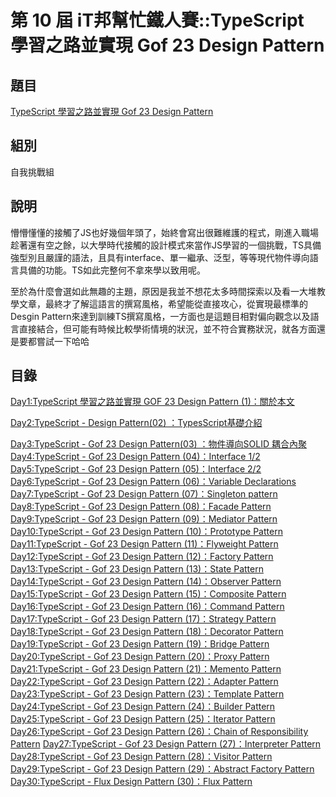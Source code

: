 第 10 屆 iT邦幫忙鐵人賽::TypeScript 學習之路並實現 Gof 23 Design Pattern
===
## 題目
[TypeScript 學習之路並實現 Gof 23 Design Pattern](https://ithelp.ithome.com.tw/users/20109783/ironman/1659)

## 組別
自我挑戰組

## 說明
懵懵懂懂的接觸了JS也好幾個年頭了，始終會寫出很難維護的程式，剛進入職場趁著還有空之餘，以大學時代接觸的設計模式來當作JS學習的一個挑戰，TS具備強型別且嚴謹的語法，且具有interface、單一繼承、泛型，等等現代物件導向語言具備的功能。TS如此完整何不拿來學以致用呢。

至於為什麼會選如此無趣的主題，原因是我並不想花太多時間探索以及看一大堆教學文章，最終才了解這語言的撰寫風格，希望能從直接攻心，從實現最標準的Desgin Pattern來達到訓練TS撰寫風格，一方面也是這題目相對偏向觀念以及語言直接結合，但可能有時候比較學術情境的狀況，並不符合實務狀況，就各方面還是要都嘗試一下哈哈

## 目錄
[Day1:TypeScript 學習之路並實現 GOF 23 Design Pattern (1)：關於本文](./Day01/)

[Day2:TypeScript - Design Pattern(02) ：TypesScript基礎介紹](./Day02/)

[Day3:TypeScript - Gof 23 Design Pattern(03) ：物件導向SOLID 耦合內聚](./Day03/)
[Day4:TypeScript - Gof 23 Design Pattern (04)：Interface 1/2](./Day04/)
[Day5:TypeScript - Gof 23 Design Pattern (05)：Interface 2/2](./Day05/)
[Day6:TypeScript - Gof 23 Design Pattern (06)：Variable Declarations](./Day06/)
[Day7:TypeScript - Gof 23 Design Pattern (07)：Singleton pattern](./Day07/)
[Day8:TypeScript - Gof 23 Design Pattern (08)：Facade Pattern](./Day08/)
[Day9:TypeScript - Gof 23 Design Pattern (09)：Mediator Pattern](./Day09/)
[Day10:TypeScript - Gof 23 Design Pattern (10)：Prototype Pattern](./Day10/)
[Day11:TypeScript - Gof 23 Design Pattern (11)：Flyweight Pattern](./Day11/)
[Day12:TypeScript - Gof 23 Design Pattern (12)：Factory Pattern](./Day12/)
[Day13:TypeScript - Gof 23 Design Pattern (13)：State Pattern](./Day13/)
[Day14:TypeScript - Gof 23 Design Pattern (14)：Observer Pattern](./Day14/)
[Day15:TypeScript - Gof 23 Design Pattern (15)：Composite Pattern](./Day15/)
[Day16:TypeScript - Gof 23 Design Pattern (16)：Command Pattern](./Day16/)
[Day17:TypeScript - Gof 23 Design Pattern (17)：Strategy Pattern](./Day17/)
[Day18:TypeScript - Gof 23 Design Pattern (18)：Decorator Pattern](./Day18/)
[Day19:TypeScript - Gof 23 Design Pattern (19)：Bridge Pattern](./Day19/)
[Day20:TypeScript - Gof 23 Design Pattern (20)：Proxy Pattern](./Day20/)
[Day21:TypeScript - Gof 23 Design Pattern (21)：Memento Pattern](./Day21/)
[Day22:TypeScript - Gof 23 Design Pattern (22)：Adapter Pattern](./Day22/)
[Day23:TypeScript - Gof 23 Design Pattern (23)：Template Pattern](./Day23/)
[Day24:TypeScript - Gof 23 Design Pattern (24)：Builder Pattern](./Day24/)
[Day25:TypeScript - Gof 23 Design Pattern (25)：Iterator Pattern](./Day25/)
[Day26:TypeScript - Gof 23 Design Pattern (26)：Chain of Responsibility Pattern](./Day26/)
[Day27:TypeScript - Gof 23 Design Pattern (27)：Interpreter Pattern](./Day27/)
[Day28:TypeScript - Gof 23 Design Pattern (28)：Visitor Pattern](./Day28/)
[Day29:TypeScript - Gof 23 Design Pattern (29)：Abstract Factory Pattern](./Day29/)
[Day30:TypeScript - Flux Design Pattern (30)：Flux Pattern](./Day30/)


